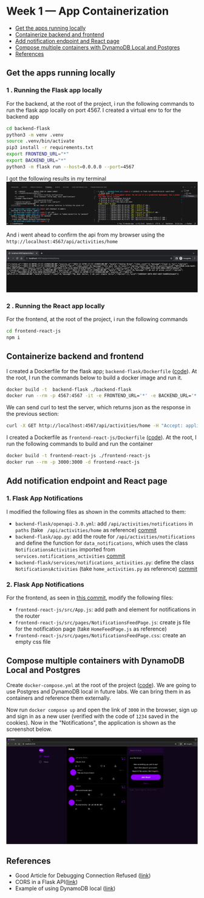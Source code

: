 # Week 1 — App Containerization

- [Get the apps running locally](#get-the-apps-running-locally)
- [Containerize backend and frontend](#containerize-backend-and-frontend)
- [Add notification endpoint and React page](#add-notification-endpoint-and-react-page)
- [Compose multiple containers with DynamoDB Local and Postgres](#compose-multiple-containers-with-dynamodb-local-and-postgres)
- [References](#references)

## Get the apps running locally

### 1 . Running the Flask app locally

For the backend, at the root of the project, i run the following commands to run the flask app locally on port 4567.
I created a virtual env to for the backend app

```sh
cd backend-flask
python3 -m venv .venv
source .venv/bin/activate
pip3 install -r requirements.txt
export FRONTEND_URL="*"
export BACKEND_URL="*"
python3 -m flask run --host=0.0.0.0 --port=4567
```

I got the following results in my terminal
![Proof of flask json](assets/week1-screenshot-running-flask-app-terminal.png)

And i went ahead to confirm the api from my browser using the `http://localhost:4567/api/activities/home`

![Proof of flask json](assets/week1-screenshot-running-flask-app.png)

### 2 . Running the React app locally

For the frontend, at the root of the project, i run the following commands

```sh
cd frontend-react-js
npm i
```

## Containerize backend and frontend

I created a Dockerfile for the flask app; `backend-flask/Dockerfile` ([code](https://github.com/johnkdunyo/aws-bootcamp-cruddur-2023/blob/week-1/backend-flask/Dockerfile)). At the root, I run the commands below to build a docker image and run it.

```sh
docker build -t  backend-flask ./backend-flask
docker run --rm -p 4567:4567 -it -e FRONTEND_URL='*' -e BACKEND_URL='*' backend-flask
```

We can send curl to test the server, which returns json as the response in the previous section:

```sh
curl -X GET http://localhost:4567/api/activities/home -H "Accept: application/json" -H "Content-Type: application/json"
```

I created a Dockerfile as `frontend-react-js/Dockerfile` ([code](https://github.com/johnkdunyo/aws-bootcamp-cruddur-2023/blob/week-1/frontend-react-js/Dockerfile)). At the root, I run the following commands to build and run the container

```sh
docker build -t frontend-react-js ./frontend-react-js
docker run --rm -p 3000:3000 -d frontend-react-js
```

## Add notification endpoint and React page

### 1. Flask App Notifications

I modified the following files as shown in the commits attached to them:

- `backend-flask/openapi-3.0.yml`: add `/api/activities/notifications` in `paths` (take ` /api/activities/home` as reference) [commit](https://github.com/johnkdunyo/aws-bootcamp-cruddur-2023/commit/5e378e527ca5e18e04e6f91b395c0389323c0481)
- `backend-flask/app.py`: add the route for `/api/activities/notifications` and define the function for `data_notifications`, which uses the class `NotificationsActivities` imported from `services.notifications_activities` [commit](https://github.com/johnkdunyo/aws-bootcamp-cruddur-2023/commit/a56563fdf82efb77c132c9b393140a6fc9daf629)
- `backend-flask/services/notifications_activities.py`: define the class `NotificationsActivities` (take `home_activities.py` as reference) [commit](https://github.com/johnkdunyo/aws-bootcamp-cruddur-2023/commit/fddccd62a5e6385cdf88add72fe6b0f5b351be7e)

### 2. Flask App Notifications

For the frontend, as seen in [this commit](https://github.com/johnkdunyo/aws-bootcamp-cruddur-2023/commit/f5a4eda7e56b02b99998c1bcdd11280d7c977ace), modify the following files:

- `frontend-react-js/src/App.js`: add path and element for notifications in the router
- `frontend-react-js/src/pages/NotificationsFeedPage.js`: create js file for the notification page (take `HomeFeedPage.js` as reference)
- `frontend-react-js/src/pages/NotificationsFeedPage.css`: create an empty css file

## Compose multiple containers with DynamoDB Local and Postgres

Create `docker-compose.yml` at the root of the project ([code](https://github.com/johnkdunyo/aws-bootcamp-cruddur-2023/blob/week-1/docker-compose.yml)). We are going to use Postgres and DynamoDB local in future labs. We can bring them in as containers and reference them externally.

Now run `docker compose up` and open the link of `3000` in the browser, sign up and sign in as a new user (verified with the code of `1234` saved in the cookies). Now in the "Notifications", the application is shown as the screenshot below.

![Proof of notifications feature](assets/week1-screenshot-of-running-app.png)

## References

- Good Article for Debugging Connection Refused ([link](https://pythonspeed.com/articles/docker-connection-refused/))
- CORS in a Flask API([link](https://medium.com/@mterrano1/cors-in-a-flask-api-38051388f8cc))
- Example of using DynamoDB local ([link](https://github.com/100DaysOfCloud/challenge-dynamodb-local))
